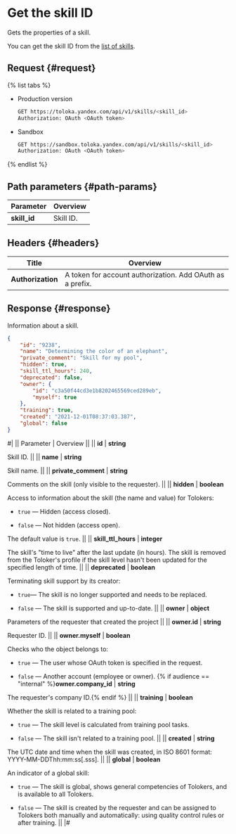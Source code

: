 # Get the skill ID

Gets the properties of a skill.

You can get the skill ID from the [list of skills](get-skill-list.md).

## Request {#request}

{% list tabs %}

- Production version

    ```bash
    GET https://toloka.yandex.com/api/v1/skills/<skill_id>
    Authorization: OAuth <OAuth token>
    ```

- Sandbox

    ```bash
    GET https://sandbox.toloka.yandex.com/api/v1/skills/<skill_id>
    Authorization: OAuth <OAuth token>
    ```

{% endlist %}

## Path parameters {#path-params}

Parameter | Overview
----- | -----
**skill_id** | Skill ID.


## Headers {#headers}

Title | Overview
----- | -----
**Authorization** | A token for account authorization. Add OAuth as a prefix.


## Response {#response}

Information about a skill.

```json
{
    "id": "9238",
    "name": "Determining the color of an elephant",
    "private_comment": "Skill for my pool",
    "hidden": true,
    "skill_ttl_hours": 240,
    "deprecated": false,
    "owner": {
        "id": "c3a50f44cd3e1b8202465569ced289eb",
        "myself": true
    },
    "training": true,
    "created": "2021-12-01T08:37:03.387",
    "global": false
}
```

#|
|| Parameter | Overview ||
|| **id** | **string**

Skill ID. ||
|| **name** | **string**

Skill name. ||
|| **private_comment** | **string**

Comments on the skill (only visible to the requester). ||
|| **hidden** | **boolean**

Access to information about the skill (the name and value) for Tolokers:

- `true` — Hidden (access closed).

- `false` — Not hidden (access open).


The default value is `true`. ||
|| **skill_ttl_hours** | **integer**

The skill's "time to live" after the last update (in hours). The skill is removed from the Toloker's profile if the skill level hasn't been updated for the specified length of time. ||
|| **deprecated** | **boolean**

Terminating skill support by its creator:

- `true`— The skill is no longer supported and needs to be replaced.

- `false` — The skill is supported and up-to-date. ||
|| **owner** | **object**

Parameters of the requester that created the project ||
|| **owner.id** | **string**

Requester ID. ||
|| **owner.myself** | **boolean**

Checks who the object belongs to:

- `true` — The user whose OAuth token is specified in the request.

- `false` — Another account (employee or owner).
{% if audience == "internal" %}**owner.company_id** | **string**

The requester's company ID.{% endif %} ||
|| **training** | **boolean**

Whether the skill is related to a training pool:

- `true` — The skill level is calculated from training pool tasks.

- `false` — The skill isn't related to a training pool. ||
|| **created** | **string**

The UTC date and time when the skill was created, in ISO 8601 format: YYYY-MM-DDThh:mm:ss[.sss]. ||
|| **global** | **boolean**

An indicator of a global skill:

- `true` — The skill is global, shows general competencies of Tolokers, and is available to all Tolokers.

- `false` — The skill is created by the requester and can be assigned to Tolokers both manually and automatically: using quality control rules or after training. ||
|#
